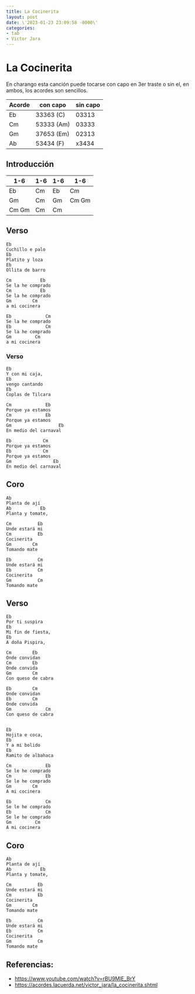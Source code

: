 ```yaml
---
title: La Cocinerita
layout: post
date: \'2023-01-23 23:09:58 -0000\'
categories:
- tab
- Victor Jara
---
```


# La Cocinerita

En charango esta canción puede tocarse con capo en 3er traste o sin el, en ambos, los acordes son sencillos.


| Acorde | con capo   | sin capo |
| ------ | ---------- | -------- |
| Eb     | 33363 (C)  | 03313    |
| Cm     | 53333 (Am) | 03333    |
| Gm     | 37653 (Em) | 02313    |
| Ab     | 53434 (F)  | x3434    |


## Introducción

| 1-6   | 1-6 | 1-6 | 1-6   |
| ----- | --- | --- | ----- |
| Eb    | Cm  | Eb  | Cm    |
| Gm    | Cm  | Gm  | Cm Gm |
| Cm Gm | Cm  | Cm  |       |


## Verso

~~~
Eb
Cuchillo e palo
Eb
Platito y loza
Eb
Ollita de barro

Cm           Eb
Se la he comprado
Cm           Eb
Se la he comprado
Gm        Cm  
a mi cocinera

Eb             Cm
Se la he comprado
Eb             Cm
Se la he comprado
Gm         Cm
a mi cocinera
~~~

### Verso

~~~
Eb
Y con mi caja,
Eb
vengo cantando
Eb
Coplas de Tilcara

Cm             Eb
Porque ya estamos
Cm             Eb
Porque ya estamos
Gm                  Eb
En medio del carnaval

Eb            Cm
Porque ya estamos
Eb            Cm
Porque ya estamos
Gm                Eb
En medio del carnaval
~~~

## Coro

~~~
Ab
Planta de ají
Ab           Eb
Planta y tomate,

Cm          Eb
Unde estará mi
Cm          Eb
Cocinerita
Gm        Cm
Tomando mate

Eb          Cm
Unde estará mi
Eb          Cm
Cocinerita
Gm          Cm
Tomando mate
~~~



## Verso

~~~
Eb
Por ti suspira
Eb
Mi fin de fiesta,
Eb
A doña Pispira,

Cm        Eb
Onde convidan
Cm        Eb
Onde convida
Gm        Cm
Con queso de cabra

Eb        Cm
Onde convidan
Eb        Cm
Onde convida
Gm             Cm
Con queso de cabra


Eb
Hojita e coca,
Eb
Y a mi bolido
Eb
Ramito de albahaca

Cm             Eb
Se le he comprado
Cm             Eb
Se le he comprado
Gm        Cm
A mi cocinera

Eb             Cm
Se le he comprado
Eb             Cm
Se le he comprado
Gm         Cm
A mi cocinera
~~~

## Coro

~~~
Ab
Planta de ají
Ab           Eb
Planta y tomate,

Cm          Eb
Unde estará mi
Cm          Eb
Cocinerita
Gm        Cm
Tomando mate

Eb          Cm
Unde estará mi
Eb          Cm
Cocinerita
Gm          Cm
Tomando mate
~~~


## Referencias:
- https://www.youtube.com/watch?v=rBU9MlE_BrY
- https://acordes.lacuerda.net/victor_jara/la_cocinerita.shtml
